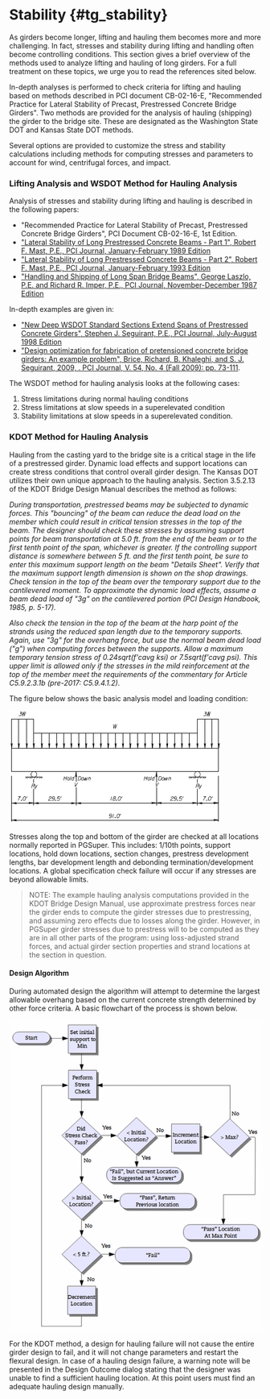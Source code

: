 Stability {#tg_stability}
======================================
As girders become longer, lifting and hauling them becomes more and more challenging. In fact, stresses and stability during lifting and handling often become controlling conditions. This section gives a brief overview of the methods used to analyze lifting and hauling of long girders. For a full treatment on these topics, we urge you to read the references sited below.


In-depth analyses is performed to check criteria for lifting and hauling based on methods described in PCI document CB-02-16-E, "Recommended Practice for Lateral Stability of Precast, Prestressed Concrete Bridge Girders". Two methods are provided for the analysis of hauling (shipping) the girder to the bridge site. These are designated as the Washington State DOT and Kansas State DOT methods.

Several options are provided to customize the stress and stability calculations including methods for computing stresses and parameters to account for wind, centrifugal forces, and impact.

### Lifting Analysis and WSDOT Method for Hauling Analysis ###

Analysis of stresses and stability during lifting and hauling is described in the following papers:
* "Recommended Practice for Lateral Stability of Precast, Prestressed Concrete Bridge Girders", PCI Document CB-02-16-E, 1st Edition.
* ["Lateral Stability of Long Prestressed Concrete Beams - Part 1", Robert F. Mast, P.E., PCI Journal, January-February 1989 Edition](https://www.pci.org/PCI/Publications/PCI_Journal/Issues/1989/January-February/Lateral_Stability_of_Long_Prestressed_Concrete_Beams_Part_1.aspx) 
* ["Lateral Stability of Long Prestressed Concrete Beams - Part 2", Robert F. Mast, P.E., PCI Journal, January-February 1993 Edition](https://www.pci.org/PCI/Publications/PCI_Journal/Issues/1993/January-February/Lateral_Stability_of_Long_Prestressed_Concrete_Beams-Part_2.aspx)
* ["Handling and Shipping of Long Span Bridge Beams", George Laszlo, P.E. and Richard R. Imper, P.E., PCI Journal, November-December 1987 Edition](https://www.pci.org/PCI/Publications/PCI_Journal/Issues/1987/November-December/Handling_and_Shipping_of_Long_Span_Bridge_Beams.aspx)

In-depth examples are given in:
* ["New Deep WSDOT Standard Sections Extend Spans of Prestressed Concrete Girders", Stephen J. Seguirant, P.E., PCI Journal, July-August 1998 Edition](https://www.pci.org/PCI/Publications/PCI_Journal/Issues/1998/July-August/New_Deep_WSDOT_Standard_Sections_Extend_Spans_of_Prestressed_Concrete_Girders.aspx)
* ["Design optimization for fabrication of pretensioned concrete bridge girders: An example problem", Brice, Richard, B. Khaleghi, and S. J. Seguirant, 2009, . PCI Journal, V. 54, No. 4 (Fall 2009): pp. 73-111](https://www.pci.org/PCI/Publications/PCI_Journal/Issues/2009/Fall/Design_optimization_for_fabrication_of_pretensioned_concrete_bridge_girders__An_example_problem.aspx).

The WSDOT method for hauling analysis looks at the following cases:
1) Stress limitations during normal hauling conditions
2) Stress limitations at slow speeds in a superelevated condition
3) Stability limitations at slow speeds in a superelevated condition.

### KDOT Method for Hauling Analysis ###
Hauling from the casting yard to the bridge site is a critical stage in the life of a prestressed girder. Dynamic load effects and support locations can create stress conditions that control overall girder design. The Kansas DOT utilizes their own unique approach to the hauling analysis. Section 3.5.2.13 of the KDOT Bridge Design Manual describes the method as follows:

_During transportation, prestressed beams may be subjected to dynamic forces. This "bouncing" of the beam can reduce the dead load on the member which could result in critical tension stresses in the top of the beam. The designer should check these stresses by assuming support points for beam transportation at 5.0 ft. from the end of the beam or to the first tenth point of the span, whichever is greater. If the controlling support distance is somewhere between 5 ft. and the first tenth point, be sure to enter this maximum support length on the beam "Details Sheet". Verify that the maximum support length dimension is shown on the shop drawings. Check tension in the top of the beam over the temporary support due to the cantilevered moment. To approximate the dynamic load effects, assume a beam dead load of "3g" on the cantilevered portion (PCI Design Handbook, 1985, p. 5-17)._

_Also check the tension in the top of the beam at the harp point of the strands using the reduced span length due to the temporary supports. Again, use "3g" for the overhang force, but use the normal beam dead load ("g") when computing forces between the supports. Allow a maximum temporary tension stress of 0.24*sqrt(f'cavg ksi) or 7.5*sqrt(f'cavg psi). This upper limit is allowed only if the stresses in the mild reinforcement at the top of the member meet the requirements of the commentary for Article C5.9.2.3.1b (*pre-2017: C5.9.4.1.2*)._

The figure below shows the basic analysis model and loading condition:

![](KdotHauling.gif)


Stresses along the top and bottom of the girder are checked at all locations normally reported in PGSuper. This includes: 1/10th points, support locations, hold down locations, section changes, prestress development lengths, bar development length and debonding termination/development locations. A global specification check failure will occur if any stresses are beyond allowable limits.

> NOTE: The example hauling analysis computations provided in the KDOT Bridge Design Manual, use approximate prestress forces near the girder ends to compute the girder stresses due to prestressing, and assuming zero effects due to losses along the girder. However, in PGSuper girder stresses due to prestress will to be computed as they are in all other parts of the program: using loss-adjusted strand forces, and actual girder section properties and strand locations at the section in question.

#### Design Algorithm ####
During automated design the algorithm will attempt to determine the largest allowable overhang based on the current concrete strength determined by other force criteria. A basic flowchart of the process is shown below. 

![](KdotHaulingAlgorithm.gif)


For the KDOT method, a design for hauling failure will not cause the entire girder design to fail, and it will not change parameters and restart the flexural design. In case of a hauling design failure, a warning note will be presented in the Design Outcome dialog stating that the designer was unable to find a sufficient hauling location. At this point users must find an adequate hauling design manually.

